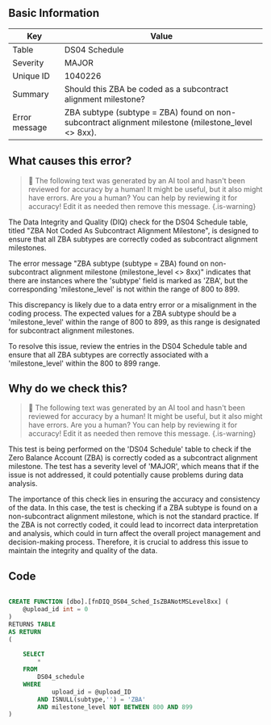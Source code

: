 ## Basic Information
| Key         | Value          |
|-------------|----------------|
| Table       | DS04 Schedule |
| Severity    | MAJOR |
| Unique ID   | 1040226   |
| Summary     | Should this ZBA be coded as a subcontract alignment milestone? |
| Error message | ZBA subtype (subtype = ZBA) found on non-subcontract alignment milestone (milestone_level <> 8xx). |

## What causes this error?

> :robot: The following text was generated by an AI tool and hasn't been reviewed for accuracy by a human! It might be useful, but it also might have errors. Are you a human? You can help by reviewing it for accuracy! Edit it as needed then remove this message.
{.is-warning}

The Data Integrity and Quality (DIQ) check for the DS04 Schedule table, titled "ZBA Not Coded As Subcontract Alignment Milestone", is designed to ensure that all ZBA subtypes are correctly coded as subcontract alignment milestones. 

The error message "ZBA subtype (subtype = ZBA) found on non-subcontract alignment milestone (milestone_level <> 8xx)" indicates that there are instances where the 'subtype' field is marked as 'ZBA', but the corresponding 'milestone_level' is not within the range of 800 to 899. 

This discrepancy is likely due to a data entry error or a misalignment in the coding process. The expected values for a ZBA subtype should be a 'milestone_level' within the range of 800 to 899, as this range is designated for subcontract alignment milestones. 

To resolve this issue, review the entries in the DS04 Schedule table and ensure that all ZBA subtypes are correctly associated with a 'milestone_level' within the 800 to 899 range.
## Why do we check this?

> :robot: The following text was generated by an AI tool and hasn't been reviewed for accuracy by a human! It might be useful, but it also might have errors. Are you a human? You can help by reviewing it for accuracy! Edit it as needed then remove this message.
{.is-warning}

This test is being performed on the 'DS04 Schedule' table to check if the Zero Balance Account (ZBA) is correctly coded as a subcontract alignment milestone. The test has a severity level of 'MAJOR', which means that if the issue is not addressed, it could potentially cause problems during data analysis.

The importance of this check lies in ensuring the accuracy and consistency of the data. In this case, the test is checking if a ZBA subtype is found on a non-subcontract alignment milestone, which is not the standard practice. If the ZBA is not correctly coded, it could lead to incorrect data interpretation and analysis, which could in turn affect the overall project management and decision-making process. Therefore, it is crucial to address this issue to maintain the integrity and quality of the data.
## Code

```sql

CREATE FUNCTION [dbo].[fnDIQ_DS04_Sched_IsZBANotMSLevel8xx] (
	@upload_id int = 0
)
RETURNS TABLE
AS RETURN
(
	
	SELECT
		*
	FROM
		DS04_schedule
	WHERE
			upload_id = @upload_ID
		AND ISNULL(subtype,'') = 'ZBA'
		AND milestone_level NOT BETWEEN 800 AND 899
)
```
